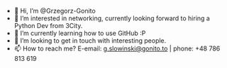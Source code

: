 - 👋 Hi, I’m @Grzegorz-Gonito
- 👀 I’m interested in networking, currently looking forward to hiring a Python Dev from 3City.
- 🌱 I’m currently learning how to use GitHub :P
- 💞️ I’m looking to get in touch with interesting people.
- 📫 How to reach me? E-email: g.slowinski@gonito.to | phone: +48 786 813 619

<!---
Grzegorz-Gonito/Grzegorz-Gonito is a ✨ special ✨ repository because its `README.md` (this file) appears on your GitHub profile.
You can click the Preview link to take a look at your changes.
--->
